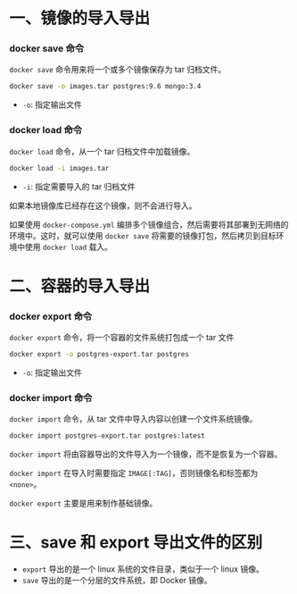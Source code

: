 # 一、镜像的导入导出

### docker save 命令

`docker save` 命令用来将一个或多个镜像保存为 tar 归档文件。

```bash
docker save -o images.tar postgres:9.6 mongo:3.4
```

* `-o`: 指定输出文件

### docker load 命令

`docker load` 命令，从一个 tar 归档文件中加载镜像。

```bash
docker load -i images.tar
```

* `-i`: 指定需要导入的 tar 归档文件

如果本地镜像库已经存在这个镜像，则不会进行导入。

如果使用 `docker-compose.yml` 编排多个镜像组合，然后需要将其部署到无网络的环境中。这时，就可以使用 `docker save` 将需要的镜像打包，然后拷贝到目标环境中使用 `docker load` 载入。

# 二、容器的导入导出

### docker export 命令

`docker export` 命令，将一个容器的文件系统打包成一个 tar 文件

```bash
docker export -o postgres-export.tar postgres
```

* `-o`: 指定输出文件

### docker import 命令

`docker import` 命令，从 tar 文件中导入内容以创建一个文件系统镜像。

```bash
docker import postgres-export.tar postgres:latest
```

`docker import` 将由容器导出的文件导入为一个镜像，而不是恢复为一个容器。

`docker import` 在导入时需要指定 `IMAGE[:TAG]`，否则镜像名和标签都为 `<none>`。

`docker export` 主要是用来制作基础镜像。

# 三、save 和 export 导出文件的区别

* `export` 导出的是一个 linux 系统的文件目录，类似于一个 linux 镜像。
* `save` 导出的是一个分层的文件系统，即 Docker 镜像。
